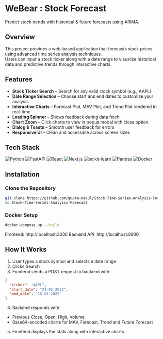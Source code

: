 # WeBear : Stock Forecast
Predict stock trends with historical & future forecasts using ARIMA.


## Overview

This project provides a web-based application that forecasts stock prices using advanced time series analysis techniques.  
Users can input a stock ticker along with a date range to visualize historical data and predictive trends through interactive charts.


## Features

- **Stock Ticker Search** – Search for any valid stock symbol (e.g., AAPL)
- **Date Range Selection** – Choose start and end dates to customize your analysis
- **Interactive Charts** – Forecast Plot, MAV Plot, and Trend Plot rendered in real-time
- **Loading Spinner** – Shows feedback during data fetch
- **Chart Zoom** – Click charts to view in popup modal with close option
- **Dialog & Toasts** – Smooth user feedback for errors
- **Responsive UI** – Clean and accessible across screen sizes


## Tech Stack 

![Python](https://img.shields.io/badge/Python-3776AB?style=for-the-badge&logo=python&logoColor=white)
![FastAPI](https://img.shields.io/badge/FastAPI-009688?style=for-the-badge&logo=fastapi&logoColor=white)
![React](https://img.shields.io/badge/React-20232A?style=for-the-badge&logo=react&logoColor=61DAFB)
![Next.js](https://img.shields.io/badge/Next.js-000000?style=for-the-badge&logo=nextdotjs&logoColor=white)
![scikit-learn](https://img.shields.io/badge/scikit--learn-F7931E?style=for-the-badge&logo=scikit-learn&logoColor=white)
![Pandas](https://img.shields.io/badge/Pandas-150458?style=for-the-badge&logo=pandas&logoColor=white)
![Docker](https://img.shields.io/badge/Docker-2496ED?style=for-the-badge&logo=docker&logoColor=white)


## Installation

### Clone the Repository

```bash
git clone https://github.com/gupta-nakul/Stock-Time-Series-Analysis-Forecast.git
cd Stock-Time-Series-Analysis-Forecast
```
### Docker Setup
```bash
docker-compose up --build
```
Frontend: http://localhost:3000
Backend API: http://localhost:8000

## How It Works

1. User types a stock symbol and selects a date range
2. Clicks Search 
3. Frontend sends a POST request to backend with:
```json
{
  "ticker": "AAPL",
  "start_date": "21-01-2022",
  "end_date": "15-03-2022"
}
```
4. Backend responds with:
  - Previous Close, Open, High, Volume
  - Base64-encoded charts for MAV, Forecast, Trend and Future Forecast
5. Frontend displays the stats along with interactive charts.





